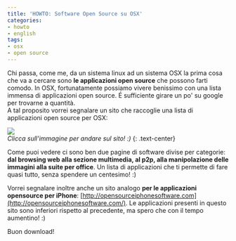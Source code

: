 ```yaml
---
title: 'HOWTO: Software Open Source su OSX'
categories:
- howto
- english
tags:
- osx
- open source
---
```

Chi passa, come me, da un sistema linux ad un sistema OSX la prima cosa che va
a cercare sono **le applicazioni open source** che possono farti comodo. In
OSX, fortunatamente possiamo vivere benissimo con una lista immensa di
applicazioni open source. É sufficiente girare un po' su google per trovarne a
quantità.  
A tal proposito vorrei segnalare un sito che raccoglie una lista di
applicazioni open source per OSX:

[![]({{site.url}}/images/opensourcemac.png)](http://www.opensourcemac.org/)  
_Clicca sull'immagine per andare sul sito! :)_
{: .text-center}

Come puoi vedere ci sono ben due pagine di software divise per categorie:
**dal browsing web alla sezione multimedia, al p2p, alla manipolazione delle
immagini alla suite per office**. Un lista di applicazioni che ti permette di
fare quasi tutto, senza spendere un centesimo! :)

Vorrei segnalare inoltre anche un sito analogo **per le applicazioni
opensource per iPhone**:
[http://opensourceiphonesoftware.com](http://opensourceiphonesoftware.com/).
Le applicazioni presenti in questo sito sono inferiori rispetto al precedente,
ma spero che con il tempo aumentino! :)

Buon download!
